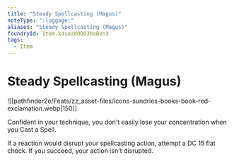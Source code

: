 ```yaml
---
title: "Steady Spellcasting (Magus)"
noteType: ":luggage:"
aliases: "Steady Spellcasting (Magus)"
foundryId: Item.k4sezdOQOJhoBVn3
tags:
  - Item
---
```


# Steady Spellcasting (Magus)
![[pathfinder2e/Feats/zz_asset-files/icons-sundries-books-book-red-exclamation.webp|150]]

Confident in your technique, you don't easily lose your concentration when you Cast a Spell.

If a reaction would disrupt your spellcasting action, attempt a DC 15 flat check. If you succeed, your action isn't disrupted.
